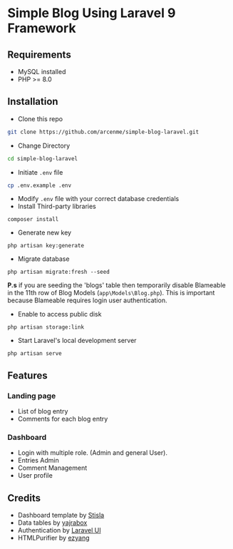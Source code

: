 # Simple Blog Using Laravel 9 Framework

## Requirements

-   MySQL installed
-   PHP >= 8.0

## Installation

-   Clone this repo

```bash
git clone https://github.com/arcenme/simple-blog-laravel.git
```

-   Change Directory

```bash
cd simple-blog-laravel
```

-   Initiate `.env` file

```bash
cp .env.example .env
```

-   Modify `.env` file with your correct database credentials
-   Install Third-party libraries

```
composer install
```

-   Generate new key

```
php artisan key:generate
```

-   Migrate database

```
php artisan migrate:fresh --seed
```

**P.s** if you are seeding the 'blogs' table then temporarily disable Blameable in the 11th row of Blog Models (`app\Models\Blog.php`). This is important because Blameable requires login user authentication.

-   Enable to access public disk

```
php artisan storage:link
```

-   Start Laravel's local development server

```
php artisan serve
```

## Features

### Landing page

-   List of blog entry
-   Comments for each blog entry

### Dashboard

-   Login with multiple role. (Admin and general User).
-   Entries Admin
-   Comment Management
-   User profile

## Credits

-   Dashboard template by [Stisla](https://getstisla.com/)
-   Data tables by [yajrabox](https://yajrabox.com/docs/laravel-datatables/10.0)
-   Authentication by [Laravel UI](https://github.com/laravel/ui)
-   HTMLPurifier by [ezyang](https://github.com/stevebauman/purify)
